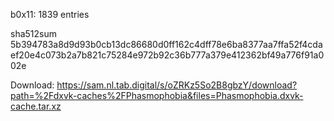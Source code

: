 b0x11: 1839 entries

sha512sum 5b394783a8d9d93b0cb13dc86680d0ff162c4dff78e6ba8377aa7ffa52f4cdaef20e4c073b2a7b821c75284e972b92c36b777a379e412362bf49a776f91a002e


 Download: https://sam.nl.tab.digital/s/oZRKz5So2B8gbzY/download?path=%2Fdxvk-caches%2FPhasmophobia&files=Phasmophobia.dxvk-cache.tar.xz
